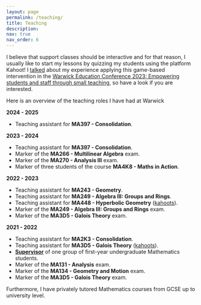 ```yaml
---
layout: page
permalink: /teaching/
title: Teaching
description:
nav: true
nav_order: 6
---
```


I believe that support classes should be interactive and for that reason, I usually like to start my lessons by quizzing my students using the platform Kahoot! I <a href="https://alvarogohe.github.io/projects/a_game-based_learning_intervention_for_support_classes_in_mathematics/">talked</a> about my experience applying this game-based intervention in the <a  href="https://warwick.ac.uk/fac/cross_fac/academic-development/education-conference/">Warwick Education Conference 2023: Empowering students and staff through small teaching</a>, so have a look if you are interested.

Here is an overview of the teaching roles I have had at Warwick

**2024 - 2025**

<ul>
<li> Teaching assistant for <a style="font-weight:bold">MA397 - Consolidation</a>.</li>
</ul>

**2023 - 2024**

<ul>
<li> Teaching assistant for <a style="font-weight:bold">MA397 - Consolidation</a>.</li>
<li> Marker of the <a style="font-weight:bold">MA266 - Multilinear Algebra</a> exam.</li>
<li> Marker of the <a style="font-weight:bold">MA270 - Analysis III</a> exam.</li>
<li> Marker of three students of the course <a style="font-weight:bold">MA4K8 - Maths in Action</a>.</li>
</ul>

**2022 - 2023**

<ul>
<li> Teaching assistant for <a style="font-weight:bold" >MA243 - Geometry</a>.</li>
<li> Teaching assistant for <a style="font-weight:bold" >MA249 - Algebra III: Groups and Rings</a>.</li>
<li>Teaching assistant for <a style="font-weight:bold" >MA448 - Hyperbolic Geometry</a> (<a href="https://create.kahoot.it/course/eed365ad-e402-4eed-bdc0-6cd03ae7c919">kahoots</a>).</li>
<li> Marker of the <a style="font-weight:bold">MA249 - Algebra III: Groups and Rings</a> exam.</li>
<li> Marker of the <a style="font-weight:bold">MA3D5 - Galois Theory</a> exam.</li>
</ul>

**2021 - 2022**

<ul>
<li> Teaching assistant for <a style="font-weight:bold">MA2K3 - Consolidation</a>.</li>
<li> Teaching assistant for <a style="font-weight:bold">MA3D5 - Galois Theory</a> (<a href="https://create.kahoot.it/course/e8492261-8fbc-464d-ba6c-fe1876701ace">kahoots</a>).</li>
<li> <a style="font-weight:bold" href="https://warwick.ac.uk/fac/sci/maths/currentstudents/ughandbook/general/support/supervisions/">Supervisor</a> of one group of first-year undergraduate Mathematics students.</li>
<li> Marker of the <a style="font-weight:bold" >MA131 - Analysis</a> exam.</li>
<li> Marker of the <a style="font-weight:bold" >MA134 - Geometry and Motion</a> exam.</li>
<li> Marker of the <a style="font-weight:bold" >MA3D5 - Galois Theory</a> exam.</li>
</ul>

Furthermore, I have privately tutored Mathematics courses from GCSE up to university level.

